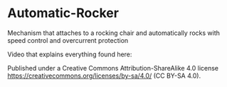 # Automatic-Rocker
Mechanism that attaches to a rocking chair and automatically rocks with speed control and overcurrent protection

Video that explains everything found here: 

Published under a Creative Commons Attribution-ShareAlike 4.0 license https://creativecommons.org/licenses/by-sa/4.0/ (CC BY-SA 4.0).
